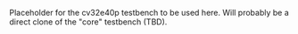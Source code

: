 Placeholder for the cv32e40p testbench to be used here.
Will probably be a direct clone of the "core" testbench (TBD).
